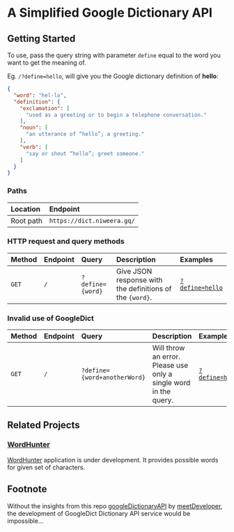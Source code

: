 # A Simplified Google Dictionary API

## Getting Started

To use, pass the query string with parameter `define` equal to the word you want to get the meaning of.

Eg. `/?define=hello`, will give you the Google dictionary definition of **hello**:

```json
{
  "word": "hel·lo",
  "definition": {
    "exclamation": [
      "used as a greeting or to begin a telephone conversation."
    ],
    "noun": [
      "an utterance of “hello”; a greeting."
    ],
    "verb": [
      "say or shout “hello”; greet someone."
    ]
  }
}
```

### Paths

| Location | Endpoint |
| :-- | :-- |
| Root path | `https://dict.niweera.gq/`|

### HTTP request and query methods

| Method | Endpoint | Query | Description | Examples |
| :-- | :-- | :-- | :-- | :-- |
| `GET` | `/` | `?define={word}` | Give JSON response with the definitions of the `{word}`. | [`?define=hello`](https://dict.niweera.gq/?define=hello) |

### Invalid use of GoogleDict

| Method | Endpoint | Query | Description | Examples |
| :-- | :-- | :-- | :-- | :-- |
| `GET` | `/` | `?define={word+anotherWord}` | Will throw an error. Please use only a single word in the query. | [`?define=hell+fire`](https://dict.niweera.gq/?define=hell+fire) |

## Related Projects

### [WordHunter](https://github.com/Niweera/wordhunter)

[WordHunter](https://wordhunter.niweera.gq) application is under development. It provides possible words for given set of characters.

## Footnote

Without the insights from this repo [googleDictionaryAPI](https://github.com/meetDeveloper/googleDictionaryAPI) by [meetDeveloper](https://github.com/meetDeveloper), the development of GoogleDict Dictionary API service would be impossible...

